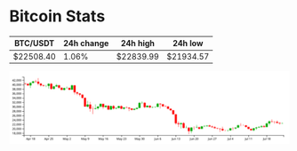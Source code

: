 # Bitcoin Stats

BTC/USDT|24h change|24h high|24h low|
|---|---|---|---|
|$22508.40|1.06%|$22839.99|$21934.57|

<img src="./chart.svg">
